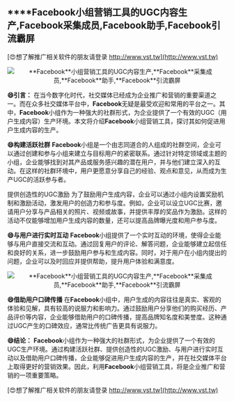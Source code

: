 ## ****Facebook**小组营销工具的UGC内容生产,**Facebook**采集成员,**Facebook**助手,**Facebook**引流霸屏**

[😍想了解推广相关软件的朋友请登录 http://www.vst.tw](http://www.vst.tw)

 <center><img src="https://vst.tw/MP4/tuiguang/png/6.png" alt="**Facebook**小组营销工具的UGC内容生产,**Facebook**采集成员,**Facebook**助手,**Facebook**引流霸屏"></center>

**😄引言：**
在当今数字化时代，社交媒体已经成为企业推广和营销的重要渠道之一。而在众多社交媒体平台中，**Facebook**无疑是最受欢迎和常用的平台之一。其中，**Facebook**小组作为一种强大的社群形式，为企业提供了一个有效的UGC（用户生成内容）生产环境。本文将介绍**Facebook**小组营销工具，探讨其如何促进用户生成内容的生产。

**😄构建活跃社群**
**Facebook**小组是一个由志同道合的人组成的社群空间，企业可以通过创建和参与小组来建立与目标用户的紧密联系。通过针对特定领域或主题的小组，企业能够找到对其产品或服务感兴趣的潜在用户，并与他们建立深入的互动。在这样的社群环境中，用户更愿意分享自己的经验、观点和意见，从而成为生产UGC的活跃参与者。

提供创造性的UGC激励
为了鼓励用户生成内容，企业可以通过小组内设置奖励机制和激励活动，激发用户的创造力和参与度。例如，企业可以设立UGC比赛，邀请用户分享与产品相关的照片、视频或故事，并提供丰厚的奖品作为激励。这样的活动不仅能够增加用户生成内容的数量，还可以提高品牌曝光度和用户参与度。

**😄与用户进行实时互动**
**Facebook**小组提供了一个实时互动的环境，使得企业能够与用户直接交流和互动。通过回复用户的评论、解答问题，企业能够建立起信任和良好的关系，进一步鼓励用户参与和生成内容。同时，对于用户在小组内提出的问题，企业可以及时回应并提供帮助，提升用户体验和满意度。

 <center><img src="https://vst.tw/MP4/tuiguang/png/5.png" alt="**Facebook**小组营销工具的UGC内容生产,**Facebook**采集成员,**Facebook**助手,**Facebook**引流霸屏"></center>

**😄借助用户口碑传播**
在**Facebook**小组中，用户生成的内容往往是真实、客观的体验和见解，具有较高的说服力和影响力。通过鼓励用户分享他们的购买经历、产品评价等内容，企业能够借助用户的口碑传播，提高品牌知名度和美誉度。这种通过UGC产生的口碑效应，通常比传统广告更具有说服力。

**😄结论：**
**Facebook**小组作为一种强大的社群形式，为企业提供了一个有效的UGC生产环境。通过构建活跃社群、提供创造性的UGC激励、与用户进行实时互动以及借助用户口碑传播，企业能够促进用户生成内容的生产，并在社交媒体平台上取得更好的营销效果。因此，利用**Facebook**小组营销工具，将是企业推广和营销的一项重要策略。

[😍想了解推广相关软件的朋友请登录 http://www.vst.tw](http://www.vst.tw)



